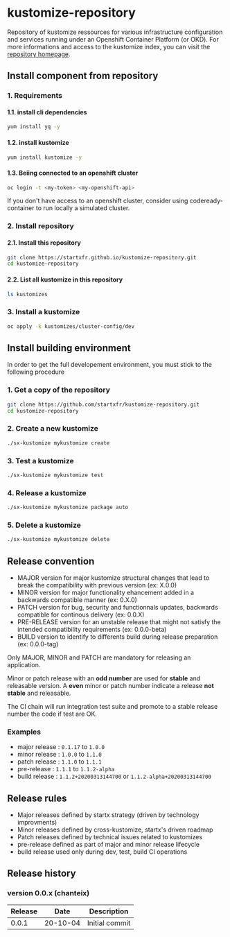 # kustomize-repository

Repository of kustomize ressources for various infrastructure configuration and services running under an Openshift Container Platform (or OKD).
For more informations and access to the kustomize index, you can visit the [repository homepage](https://startxfr.github.io/kustomize-repository).

## Install component from repository

### 1. Requirements

#### 1.1. install cli dependencies

```bash
yum install yq -y
```

#### 1.2. install kustomize

```bash
yum install kustomize -y
```

#### 1.3. Beiing connected to an openshift cluster

```bash
oc login -t <my-token> <my-openshift-api>
```

If you don't have access to an openshift cluster, consider using codeready-container to
run locally a simulated cluster.

### 2. Install repository

#### 2.1. Install this repository

```bash
git clone https://startxfr.github.io/kustomize-repository.git
cd kustomize-repository
```

#### 2.2. List all kustomize in this repository

```bash
ls kustomizes
```

### 3. Install a kustomize

```bash
oc apply -k kustomizes/cluster-config/dev
```

## Install building environment

In order to get the full developement environment, you must stick to the following procedure

### 1. Get a copy of the repository

```bash
git clone https://github.com/startxfr/kustomize-repository.git
cd kustomize-repository
```

### 2. Create a new kustomize

```bash
./sx-kustomize mykustomize create
```

### 3. Test a kustomize

```bash
./sx-kustomize mykustomize test
```

### 4. Release a kustomize

```bash
./sx-kustomize mykustomize package auto
```

### 5. Delete a kustomize

```bash
./sx-kustomize mykustomize delete
```

## Release convention

- MAJOR version for major kustomize structural changes that lead to break the compatibility with previous version (ex: X.0.0)
- MINOR version for major functionality ehancement added in a backwards compatible manner (ex: 0.X.0)
- PATCH version for bug, security and functionnals updates, backwards compatible for continous delivery (ex: 0.0.X)
- PRE-RELEASE version for an unstable release that might not satisfy the intended compatibility requirements (ex: 0.0.0-beta)
- BUILD version to identify to differents build during release preparation (ex: 0.0.0-tag)

Only MAJOR, MINOR and PATCH are mandatory for releasing an application.

Minor or patch release with an **odd number** are used for **stable** and releasable version.
A **even** minor or patch number indicate a release **not stable** and releasable.

The CI chain will run integration test suite and promote to a stable release number the code if
test are OK.

### Examples

- major release : `0.1.17` to `1.0.0`
- minor release : `1.0.0` to `1.1.0`
- patch release : `1.1.0` to `1.1.1`
- pre-release : `1.1.1` to `1.1.2-alpha`
- build release : `1.1.2+20200313144700` or `1.1.2-alpha+20200313144700`

## Release rules

- Major releases defined by startx strategy (driven by technology improvments)
- Minor releases defined by cross-kustomize, startx's driven roadmap
- Patch releases defined by technical issues related to kustomizes
- pre-release defined as part of major and minor release lifecycle
- build release used only during dev, test, build CI operations

## Release history

### version 0.0.x (chanteix)

| Release | Date     | Description                                     |
| ------- | -------- | ----------------------------------------------- |
| 0.0.1   | 20-10-04 | Initial commit                                  |
